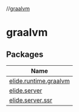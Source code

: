 //[graalvm](index.md)

# graalvm

## Packages

| Name |
|---|
| [elide.runtime.graalvm](graalvm/elide.runtime.graalvm/index.md) |
| [elide.server](graalvm/elide.server/index.md) |
| [elide.server.ssr](graalvm/elide.server.ssr/index.md) |
